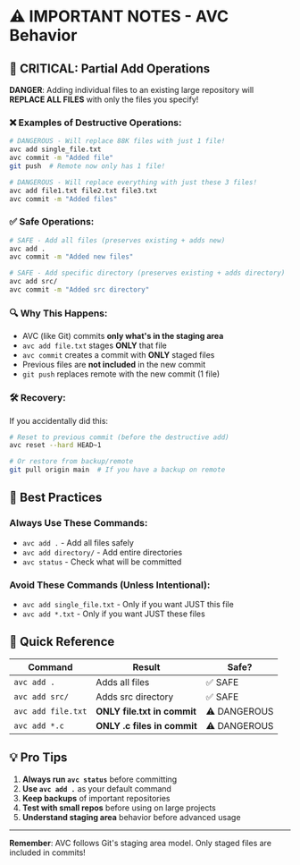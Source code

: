 # ⚠️ IMPORTANT NOTES - AVC Behavior

## 🚨 CRITICAL: Partial Add Operations

**DANGER**: Adding individual files to an existing large repository will **REPLACE ALL FILES** with only the files you specify!

### ❌ Examples of Destructive Operations:
```bash
# DANGEROUS - Will replace 88K files with just 1 file!
avc add single_file.txt
avc commit -m "Added file"
git push  # Remote now only has 1 file!

# DANGEROUS - Will replace everything with just these 3 files!
avc add file1.txt file2.txt file3.txt
avc commit -m "Added files"
```

### ✅ Safe Operations:
```bash
# SAFE - Add all files (preserves existing + adds new)
avc add .
avc commit -m "Added new files"

# SAFE - Add specific directory (preserves existing + adds directory)
avc add src/
avc commit -m "Added src directory"
```

### 🔍 Why This Happens:
- AVC (like Git) commits **only what's in the staging area**
- `avc add file.txt` stages **ONLY** that file
- `avc commit` creates a commit with **ONLY** staged files
- Previous files are **not included** in the new commit
- `git push` replaces remote with the new commit (1 file)

### 🛠️ Recovery:
If you accidentally did this:
```bash
# Reset to previous commit (before the destructive add)
avc reset --hard HEAD~1

# Or restore from backup/remote
git pull origin main  # If you have a backup on remote
```

## 📝 Best Practices

### Always Use These Commands:
- `avc add .` - Add all files safely
- `avc add directory/` - Add entire directories
- `avc status` - Check what will be committed

### Avoid These Commands (Unless Intentional):
- `avc add single_file.txt` - Only if you want JUST this file
- `avc add *.txt` - Only if you want JUST these files

## 🎯 Quick Reference

| Command | Result | Safe? |
|---------|--------|-------|
| `avc add .` | Adds all files | ✅ SAFE |
| `avc add src/` | Adds src directory | ✅ SAFE |
| `avc add file.txt` | **ONLY file.txt in commit** | ⚠️ DANGEROUS |
| `avc add *.c` | **ONLY .c files in commit** | ⚠️ DANGEROUS |

## 💡 Pro Tips

1. **Always run `avc status`** before committing
2. **Use `avc add .`** as your default command
3. **Keep backups** of important repositories
4. **Test with small repos** before using on large projects
5. **Understand staging area** behavior before advanced usage

---

**Remember**: AVC follows Git's staging area model. Only staged files are included in commits!